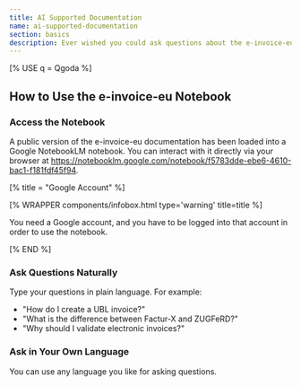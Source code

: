```yaml
---
title: AI Supported Documentation
name: ai-supported-documentation
section: basics
description: Ever wished you could ask questions about the e-invoice-eu documentation and get instant answers? With Google NotebookLM, you can now explore the entire documentation in an interactive, AI-powered notebook.
---
```


<!--qgoda-no-xgettext-->

[% USE q = Qgoda %]

<!--/qgoda-no-xgettext-->

## How to Use the e-invoice-eu Notebook

### Access the Notebook

A public version of the e-invoice-eu documentation has been loaded into a
Google NotebookLM notebook. You can interact with it directly via your browser
at https://notebooklm.google.com/notebook/f5783dde-ebe6-4610-bac1-f181fdf45f94.

[% title = "Google Account" %]
<!--qgoda-no-xgettext-->
[% WRAPPER components/infobox.html type='warning' title=title %]
<!--/qgoda-no-xgettext-->
You need a Google account, and you have to be logged into that account in order
to use the notebook.
<!--qgoda-no-xgettext-->
[% END %]
<!--/qgoda-no-xgettext-->

### Ask Questions Naturally

Type your questions in plain language. For example:

- "How do I create a UBL invoice?"
- "What is the difference between Factur-X and ZUGFeRD?"
- "Why should I validate electronic invoices?"

### Ask in Your Own Language

You can use any language you like for asking questions.
